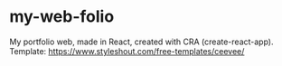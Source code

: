 # my-web-folio
My portfolio web, made in React, created with CRA (create-react-app). Template: https://www.styleshout.com/free-templates/ceevee/
